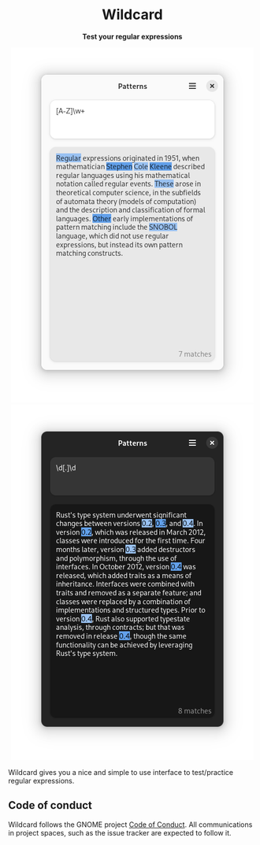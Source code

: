 <h1 align="center">
  <!-- <img src="data/icons/hicolor/scalable/apps/io.github.fkinoshita.Wildcard.svg" alt="Wildcard Icon" width="192" height="192"/> -->
  <br>
  Wildcard
</h1>

<p align="center"><strong>Test your regular expressions</strong></p>

<p align="center">
  <img src="/data/screenshots/preview.png" alt="Preview"/>
  <img src="/data/screenshots/dark.png" alt="Dark"/>
</p>

Wildcard gives you a nice and simple to use interface to test/practice regular expressions.

## Code of conduct

Wildcard follows the GNOME project [Code of Conduct](./code-of-conduct.md). All
communications in project spaces, such as the issue tracker are expected to follow it.


